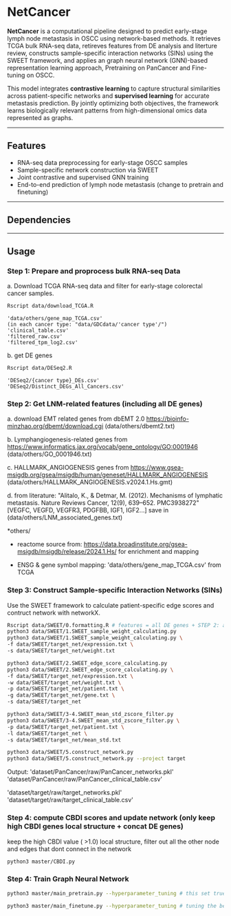 # NetCancer

**NetCancer** is a computational pipeline designed to predict early-stage lymph node metastasis in OSCC using network-based methods. It retrieves TCGA bulk RNA-seq data, retireves features from DE analysis and literture review, constructs sample-specific interaction networks (SINs) using the SWEET framework, and applies an graph neural network (GNN)-based representation learning approach, Pretraining on PanCancer and Fine-tuning on OSCC.

This model integrates **contrastive learning** to capture structural similarities across patient-specific networks and **supervised learning** for accurate metastasis prediction. By jointly optimizing both objectives, the framework learns biologically relevant patterns from high-dimensional omics data represented as graphs.

---

## Features

- RNA-seq data preprocessing for early-stage OSCC samples  
- Sample-specific network construction via SWEET  
- Joint contrastive and supervised GNN training  
- End-to-end prediction of lymph node metastasis  (change to pretrain and finetuning)

---

## Dependencies

---

## Usage
### Step 1: Prepare and proprocess bulk RNA-seq Data
a. Download TCGA RNA-seq data and filter for early-stage colorectal cancer samples.

```bash
Rscript data/download_TCGA.R
```

```Outputs : 
'data/others/gene_map_TCGA.csv'
(in each cancer type: "data/GDCdata/'cancer type'/")
'clinical_table.csv' 
'filtered_raw.csv'
'filtered_tpm_log2.csv'
```

b. get DE genes

```bash
Rscript data/DESeq2.R
```

```Outputs: 
'DESeq2/{cancer type}_DEs.csv'
'DESeq2/Distinct_DEGs_All_Cancers.csv'
```


### Step 2: Get LNM-related features (including all DE genes)

a. download EMT related genes from dbEMT 2.0 https://bioinfo-minzhao.org/dbemt/download.cgi
(data/others/dbemt2.txt)

b. Lymphangiogenesis-related genes from https://www.informatics.jax.org/vocab/gene_ontology/GO:0001946
(data/others/GO_0001946.txt)

c. HALLMARK_ANGIOGENESIS genes from https://www.gsea-msigdb.org/gsea/msigdb/human/geneset/HALLMARK_ANGIOGENESIS
(data/others/HALLMARK_ANGIOGENESIS.v2024.1.Hs.gmt)

d. from literature:
"Alitalo, K., & Detmar, M. (2012). Mechanisms of lymphatic metastasis. Nature Reviews Cancer, 12(9), 639–652. PMC3938272"
[VEGFC, VEGFD, VEGFR3, PDGFBB, IGF1, IGF2...] save in (data/others/LNM_associated_genes.txt)

*others/ 
-  reactome source from:
    https://data.broadinstitute.org/gsea-msigdb/msigdb/release/2024.1.Hs/ for enrichment and mapping

- ENSG & gene symbol mapping: 'data/others/gene_map_TCGA.csv' from TCGA

### Step 3: Construct Sample-specific Interaction Networks (SINs)
Use the SWEET framework to calculate patient-specific edge scores and contruct network with networkX.

```bash
Rscript data/SWEET/0.formatting.R # features = all DE genes + STEP 2: a.~d.
python3 data/SWEET/1.SWEET_sample_weight_calculating.py
python3 data/SWEET/1.SWEET_sample_weight_calculating.py \
-f data/SWEET/target_net/expression.txt \
-s data/SWEET/target_net/weight.txt

python3 data/SWEET/2.SWEET_edge_score_calculating.py
python3 data/SWEET/2.SWEET_edge_score_calculating.py \
-f data/SWEET/target_net/expression.txt \
-w data/SWEET/target_net/weight.txt \
-p data/SWEET/target_net/patient.txt \
-g data/SWEET/target_net/gene.txt \
-s data/SWEET/target_net

python3 data/SWEET/3-4.SWEET_mean_std_zscore_filter.py 
python3 data/SWEET/3-4.SWEET_mean_std_zscore_filter.py \
-p data/SWEET/target_net/patient.txt \
-l data/SWEET/target_net \
-s data/SWEET/target_net/mean_std.txt 

python3 data/SWEET/5.construct_network.py
python3 data/SWEET/5.construct_network.py --project target
```
Output: 
'dataset/PanCancer/raw/PanCancer_networks.pkl'
'dataset/PanCancer/raw/PanCancer_clinical_table.csv'
 
'dataset/target/raw/target_networks.pkl'
'dataset/target/raw/target_clinical_table.csv'


### Step 4: compute CBDI scores and update network (only keep high CBDI genes local structure + concat DE genes)
keep the high CBDI value ( >1.0) local structure, filter out all the other node and edges that dont connect in the network

```bash
python3 master/CBDI.py
```

### Step 4: Train Graph Neural Network
```bash
python3 master/main_pretrain.py --hyperparameter_tuning # this set true for later hyperparameter tuning

python3 master/main_finetune.py --hyperparameter_tuning # tuning the best model
